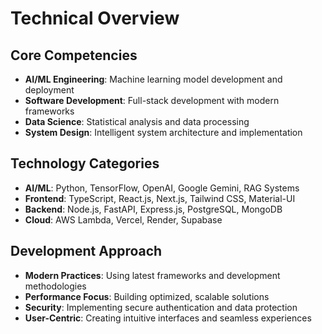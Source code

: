 # Technical Overview

## Core Competencies

- **AI/ML Engineering**: Machine learning model development and deployment
- **Software Development**: Full-stack development with modern frameworks
- **Data Science**: Statistical analysis and data processing
- **System Design**: Intelligent system architecture and implementation

## Technology Categories

- **AI/ML**: Python, TensorFlow, OpenAI, Google Gemini, RAG Systems
- **Frontend**: TypeScript, React.js, Next.js, Tailwind CSS, Material-UI
- **Backend**: Node.js, FastAPI, Express.js, PostgreSQL, MongoDB
- **Cloud**: AWS Lambda, Vercel, Render, Supabase

## Development Approach

- **Modern Practices**: Using latest frameworks and development methodologies
- **Performance Focus**: Building optimized, scalable solutions
- **Security**: Implementing secure authentication and data protection
- **User-Centric**: Creating intuitive interfaces and seamless experiences
